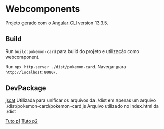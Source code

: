 # Webcomponents

Projeto gerado com o [Angular CLI](https://github.com/angular/angular-cli) version 13.3.5.

## Build

Run `build:pokemon-card` para build do projeto e utilização como webcomponent.

Run `npx http-server ./dist/pokemon-card`. Navegar para `http://localhost:8080/`.

## DevPackage

[jscat](https://www.npmjs.com/package/jscat)
Utilizada para unificar os arquivos da ./dist em apenas um arquivo ./dist/pokemon-card/pokemon-card.js
Arquivo utilizado no index.html da ./dist

[Tuto p1](https://youtu.be/gacw5Q_e4Ss)
[Tuto p2](https://youtu.be/qgUmZjZ2jew)
